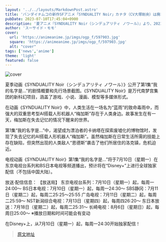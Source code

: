 ```yaml
---
layout: '../../layouts/MarkdownPost.astro'
title: 'バンダイナムコの新作SFアニメ「SYNDUALITY Noir」カナタ（CV大塚剛央）は廃墟でヒューマノイドを見つけ…第1話先行カット'
pubDate: 2023-07-10T17:45:04+0900
description: '夏アニメ『SYNDUALITY Noir（シンデュアリティ ノワール）』より、2023年7月10日（月）から放送となる第1話「My name is...」のあらすじ・先行場面カットが公開された。'
author: 'スーサイド・モモ'
cover:
  url: 'https://animeanime.jp/imgs/ogp_f/597903.jpg'
  square: 'https://animeanime.jp/imgs/ogp_f/597903.jpg'
  alt: "cover"
tags: ['news','anime']
theme: 'light'
featured: false
---
```


![cover](https://animeanime.jp/imgs/ogp_f/597903.jpg)

夏季动画《SYNDUALITY Noir（シンデュアリティ ノワール）》公开了第1集“我的名字是…”的剧情概要和先行场景截图。《SYNDUALITY Noir》是万代南梦宫集团的新科幻项目，涵盖了游戏、小说、漫画、模型等多媒体形式。

在动画《SYNDUALITY Noir》中，人类生活在一场名为“蓝雨”的致命毒雨中，而强大的双重思考型AI搭载人形机器人“梅加斯”存在于人类身边。故事发生在有一天，梅加斯在失去记忆的情况下醒来的世界。 

第1集“我的名字是…”中，渴望成为漂泊者的卡纳塔在探索废墟化的博物馆时，发现了失去记忆的AI搭载人形机器人“梅加斯”。虽然梅加斯在日常生活所需的技能上存在缺陷，但突然出现的人类敌人“恩德斯”袭击了他们所居住的洛克镇，危机迫近。

电视动画《SYNDUALITY Noir》第1集“我的名字是…”将于7月10日（星期一）在东京电视台系列和BS日本电视等频道播出，预计将在“Disney+”上进行全球独家配信（不包括中国大陆）。

放送·配信信息：
【放送局】
东京电视台系列：7月10日（星期一）起，每周一24:00～
BS日本电视：7月10日（星期一）起，每周一24:30～
SBS静冈：7月11日（星期二）起，每周二25:25～25:55
广岛电视：7月11日（星期二）起，每周二25:59～
NST新潟综合电视：7月13日（星期四）起，每周四26:20～
东日本放送：7月18日（星期二）起，每周二25:31～
长崎电视：8月6日（星期日）起，每周日25:00～
※播放日期和时间可能会有变动

在Disney+上，从7月10日（星期一）起，每周一24:30开始独家配信！

>[原文地址](https://animeanime.jp/article/2023/07/10/78501.html)  